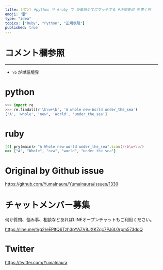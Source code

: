 ```yaml
---
title: (ボツ) #python や #ruby で 英単語全てにマッチする #正規表現 を書く例
emoji: "🖥"
type: "idea"
topics: ["Ruby", "Python", "正規表現"]
published: true
---
```


# コメント欄参照

---

- `\b` が単語境界

# python

```py
>>> import re
>>> re.findall(r'\b\w+\b', 'A whole new-World under_the_sea')
['A', 'whole', 'new', 'World', 'under_the_sea']
```

# ruby

```rb
[4] pry(main)> "A Whole new-world under_the_sea".scan(/\b\w+\b/)
>>> ["A", "Whole", "new", "world", "under_the_sea"]
```

# Original by Github issue

https://github.com/YumaInaura/YumaInaura/issues/1330








<!-- Update From Qiita API -->

# チャットメンバー募集


何か質問、悩み事、相談などあればLINEオープンチャットもご利用ください。

https://line.me/ti/g2/eEPltQ6Tzh3pYAZV8JXKZqc7PJ6L0rpm573dcQ





# Twitter


https://twitter.com/YumaInaura


<!-- Update From Qiita API -->


